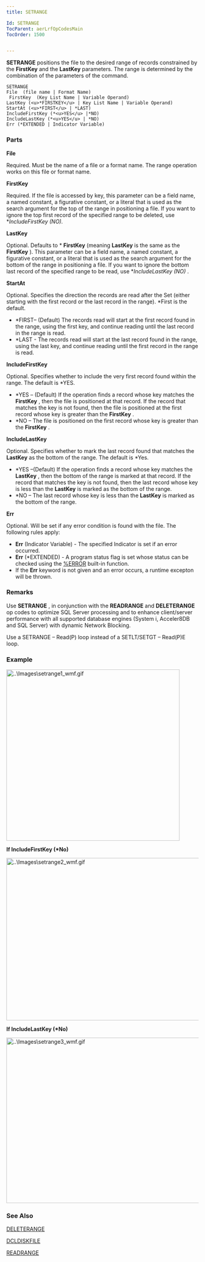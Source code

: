 ```yaml
---
title: SETRANGE

Id: SETRANGE
TocParent: aerLrfOpCodesMain
TocOrder: 1500


---
```


**SETRANGE** positions the file to the desired range of records constrained by the **FirstKey** and the **LastKey** parameters. The range is determined by the combination of the parameters of the command. 

```
SETRANGE
File  (file name | Format Name)
 FirstKey  (Key List Name | Variable Operand)
LastKey (<u>*FIRSTKEY</u> | Key List Name | Variable Operand)
StartAt (<u>*FIRST</u> | *LAST)
IncludeFirstKey (*<u>YES</u> |*NO)
IncludeLastKey (*<u>YES</u> | *NO)
Err (*EXTENDED | Indicator Variable)
```

### Parts

**File** 

Required. Must be the name of a file or a format name. The range operation works on this file or format name.


**FirstKey** 

Required. If the file is accessed by key, this parameter can be a field name, a named constant, a figurative constant, or a literal that is used as the search argument for the top of the range in positioning a file. If you want to ignore the top first record of the specified range to be deleted, use **IncludeFirstKey (*NO).**


**LastKey** 

Optional. Defaults to * **FirstKey** (meaning **LastKey** is the same as the **FirstKey** ). This parameter can be a field name, a named constant, a figurative constant, or a literal that is used as the search argument for the bottom of the range in positioning a file. If you want to ignore the bottom last record of the specified range to be read, use **IncludeLastKey (*NO)** .


**StartAt** 

Optional. Specifies the direction the records are read after the Set (either starting with the first record or the last record in the range). *First is the default. 

- *FIRST– (Default) The records read will start at the first record found in the range, using the first key, and continue reading until the last record in the range is read.
- *LAST - The records read will start at the last record found in the range, using the last key, and continue reading until the first record in the range is read.


**IncludeFirstKey** 

Optional. Specifies whether to include the very first record found within the range. The default is *YES. 

- *YES – (Default) If the operation finds a record whose key matches the **FirstKey** , then the file is positioned at that record. If the record that matches the key is not found, then the file is positioned at the first record whose key is greater than the **FirstKey** .
- *NO – The file is positioned on the first record whose key is greater than the **FirstKey** .


**IncludeLastKey** 

Optional. Specifies whether to mark the last record found that matches the **LastKey** as the bottom of the range. The default is *Yes. 

- *YES –(Default) If the operation finds a record whose key matches the **LastKey** , then the bottom of the range is marked at that record. If the record that matches the key is not found, then the last record whose key is less than the **LastKey** is marked as the bottom of the range.
- *NO – The last record whose key is less than the **LastKey** is marked as the bottom of the range.


**Err** 

Optional. Will be set if any error condition is found with the file. The following rules apply:

- **Err** (Indicator Variable) - The specified Indicator is set if an error occurred.
- **Err** (*EXTENDED) - A program status flag is set whose status can be checked using the [%ERROR](ERROR_Function.html) built-in function.
- If the **Err** keyword is not given and an error occurs, a runtime excepton will be thrown.


### Remarks
Use **SETRANGE** , in conjunction with the **READRANGE** and **DELETERANGE** op codes to optimize SQL Server processing and to enhance client/server performance with all supported database engines (System i, Acceler8DB and SQL Server) with dynamic Network Blocking. 

Use a SETRANGE – Read(P) loop instead of a SETLT/SETGT – Read(P)E loop. 

### Example
<img height="447" alt="..\Images\setrange1_wmf.gif" src="../Images/setrange1_wmf.gif" width="454" border="0" /> 

<span style="FONT-WEIGHT: bold"> If IncludeFirstKey (*No) </span> 

<img height="424" alt="..\Images\setrange2_wmf.gif" src="../Images/setrange2_wmf.gif" width="521" border="0" /> 

<span style="FONT-WEIGHT: bold"> If IncludeLastKey (*No) </span> 

<img height="432" alt="..\Images\setrange3_wmf.gif" src="../Images/setrange3_wmf.gif" width="521" border="0" /> 

### See Also
[DELETERANGE](DELETERANGE.html)

[DCLDISKFILE](DCLDISKFILE.html)

[READRANGE](READRANGE.html) 
